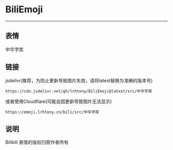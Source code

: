# BiliEmoji
---
## 表情
中华字库
## 链接
jsdelivr(推荐，为防止更新导致图片失效，请将latest替换为准确的版本号)
```
https://cdn.jsdelivr.net/gh/lrhtony/BiliEmoji@latest/src/中华字库
```
或者使用Cloudflare(可能会因更新导致图片无法显示)
```
https://emoji.lrhtony.cn/bili/src/中华字库
```
## 说明
Bilibili 表情的版权归原作者所有
